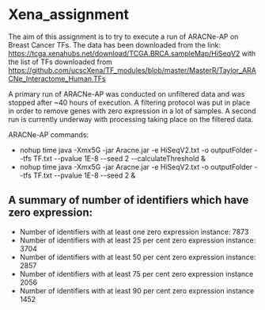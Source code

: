 # Xena_assignment

The aim of this assignment is to try to execute a run of ARACNe-AP on Breast Cancer TFs. The data has been downloaded from the link:
https://tcga.xenahubs.net/download/TCGA.BRCA.sampleMap/HiSeqV2 with the list of TFs downloaded from
https://github.com/ucscXena/TF_modules/blob/master/MasterR/Taylor_ARACNe_Interactome_Human.TFs 

A primary run of ARACNe-AP was conducted on unfiltered data and was stopped after ~40 hours of execution. A filtering protocol was put in place in order to remove genes with zero expression in a lot of samples. A second run is currently underway with processing taking place on the filtered data.

ARACNe-AP commands:
- nohup time java -Xmx5G -jar Aracne.jar -e HiSeqV2.txt  -o outputFolder --tfs TF.txt --pvalue 1E-8 --seed 2 --calculateThreshold &
- nohup time java -Xmx5G -jar Aracne.jar -e HiSeqV2.txt  -o outputFolder --tfs TF.txt --pvalue 1E-8 --seed 2 &


A summary of number of identifiers which have zero expression:
--------------------------------------------------------------

- Number of identifiers with at least one zero expression instance: 7873
- Number of identifiers with at least 25 per cent zero expression instance: 3704
- Number of identifiers with at least 50 per cent zero expression instance: 2857
- Number of identifiers with at least 75 per cent zero expression instance 2056
- Number of identifiers with at least 90 per cent zero expression instance 1452
